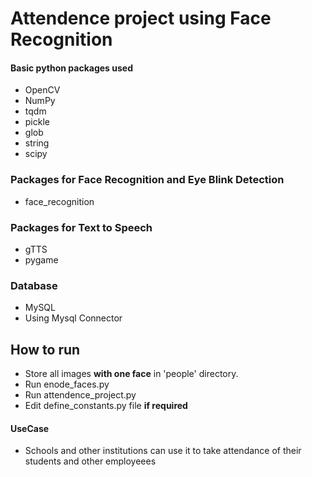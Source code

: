 # Attendence project using Face Recognition

#### Basic python packages used
* OpenCV
* NumPy
* tqdm
* pickle
* glob
* string
* scipy

### Packages for Face Recognition and Eye Blink Detection
* face_recognition

### Packages for Text to Speech
* gTTS
* pygame

### Database
* MySQL
* Using Mysql Connector

## How to run
* Store all images **with one face** in 'people' directory.
* Run enode_faces.py
* Run attendence_project.py
* Edit define_constants.py file **if required**

#### UseCase
* Schools and other institutions can use it to take attendance of their students and other employeees
